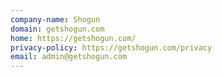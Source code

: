 ```yaml
---
company-name: Shogun
domain: getshogun.com
home: https://getshogun.com/
privacy-policy: https://getshogun.com/privacy
email: admin@getshogun.com
---
```




